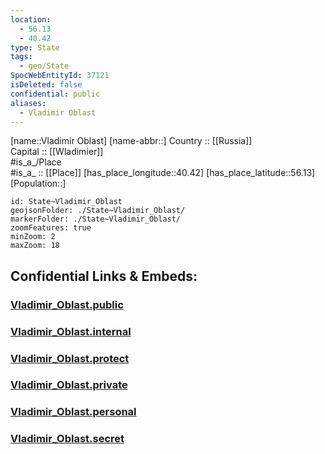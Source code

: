 ```yaml
---
location:
  - 56.13
  - 40.42
type: State
tags:
  - geo/State
SpocWebEntityId: 37121
isDeleted: false
confidential: public
aliases:
  - Vladimir Oblast
---
```

[name::Vladimir Oblast] 
[name-abbr::] 
Country :: [[Russia]]  
Capital :: [[Wladimier]]  
#is_a_/Place  
#is_a_ :: [[Place]] 
[has_place_longitude::40.42] 
[has_place_latitude::56.13] 
[Population::] 



```leaflet
id: State~Vladimir_Oblast
geojsonFolder: ./State~Vladimir_Oblast/
markerFolder: ./State~Vladimir_Oblast/
zoomFeatures: true 
minZoom: 2 
maxZoom: 18
```


## Confidential Links & Embeds: 

### [Vladimir_Oblast.public](/_public/\Earth\Continent\Europe\Europe~East\Russia\Russia~CentralVladimir_Oblast.public.md) 

### [Vladimir_Oblast.internal](/_internal/\Earth\Continent\Europe\Europe~East\Russia\Russia~CentralVladimir_Oblast.internal.md) 

### [Vladimir_Oblast.protect](/_protect/\Earth\Continent\Europe\Europe~East\Russia\Russia~CentralVladimir_Oblast.protect.md) 

### [Vladimir_Oblast.private](/_private/\Earth\Continent\Europe\Europe~East\Russia\Russia~CentralVladimir_Oblast.private.md) 

### [Vladimir_Oblast.personal](/_personal/\Earth\Continent\Europe\Europe~East\Russia\Russia~CentralVladimir_Oblast.personal.md) 

### [Vladimir_Oblast.secret](/_secret/\Earth\Continent\Europe\Europe~East\Russia\Russia~CentralVladimir_Oblast.secret.md)

